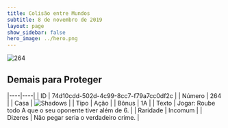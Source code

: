 ```yaml
---
title: Colisão entre Mundos
subtitle: 8 de novembro de 2019
layout: page
show_sidebar: false
hero_image: ../hero.png
---
```


![264](https://cdn.keyforgegame.com/media/card_front/pt/452_264_J93HJ73F4PMQ_pt.png)

## Demais para Proteger

|----|----|
| ID | 74d10cdd-502d-4c99-8cc7-f79a7cc0df2c |
| Número | 264 |
| Casa | ![Shadows](https://archonarcana.com/images/thumb/e/ee/Shadows.png/22px-Shadows.png "Sombras") |
| Tipo | Ação |
| Bônus | 1A |
| Texto | Jogar: Roube todo A que o seu oponente tiver além de 6. |
| Raridade | Incomum |
| Dizeres | Não pegar seria o verdadeiro crime. |
